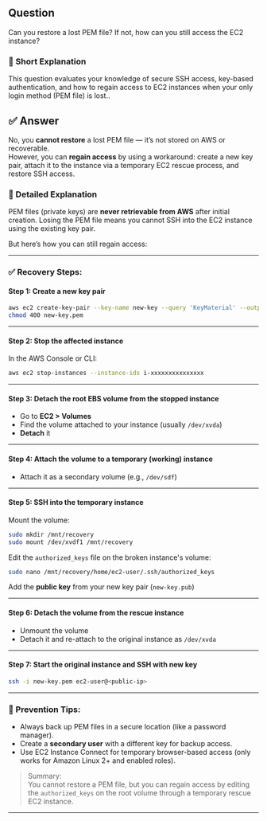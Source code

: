 ## Question  
Can you restore a lost PEM file? If not, how can you still access the EC2 instance?

### 📝 Short Explanation  
This question evaluates your knowledge of secure SSH access, key-based authentication, and how to regain access to EC2 instances when your only login method (PEM file) is lost..

## ✅ Answer  
No, you **cannot restore** a lost PEM file — it’s not stored on AWS or recoverable.  
However, you can **regain access** by using a workaround: create a new key pair, attach it to the instance via a temporary EC2 rescue process, and restore SSH access.

### 📘 Detailed Explanation  

PEM files (private keys) are **never retrievable from AWS** after initial creation. Losing the PEM file means you cannot SSH into the EC2 instance using the existing key pair.

But here’s how you can still regain access:

---

### ✅ Recovery Steps:

#### Step 1: Create a new key pair
```bash
aws ec2 create-key-pair --key-name new-key --query 'KeyMaterial' --output text > new-key.pem
chmod 400 new-key.pem
```

---

#### Step 2: Stop the affected instance  
In the AWS Console or CLI:
```bash
aws ec2 stop-instances --instance-ids i-xxxxxxxxxxxxxxx
```

---

#### Step 3: Detach the root EBS volume from the stopped instance

- Go to **EC2 > Volumes**
- Find the volume attached to your instance (usually `/dev/xvda`)
- **Detach** it

---

#### Step 4: Attach the volume to a temporary (working) instance  
- Attach it as a secondary volume (e.g., `/dev/sdf`)

---

#### Step 5: SSH into the temporary instance  
Mount the volume:
```bash
sudo mkdir /mnt/recovery
sudo mount /dev/xvdf1 /mnt/recovery
```

Edit the `authorized_keys` file on the broken instance's volume:
```bash
sudo nano /mnt/recovery/home/ec2-user/.ssh/authorized_keys
```

Add the **public key** from your new key pair (`new-key.pub`)

---

#### Step 6: Detach the volume from the rescue instance  
- Unmount the volume  
- Detach it and re-attach to the original instance as `/dev/xvda`

---

#### Step 7: Start the original instance and SSH with new key  
```bash
ssh -i new-key.pem ec2-user@<public-ip>
```

---

### 🧠 Prevention Tips:

- Always back up PEM files in a secure location (like a password manager).
- Create a **secondary user** with a different key for backup access.
- Use EC2 Instance Connect for temporary browser-based access (only works for Amazon Linux 2+ and enabled roles).

> Summary:  
> You cannot restore a PEM file, but you can regain access by editing the `authorized_keys` on the root volume through a temporary rescue EC2 instance.

---
